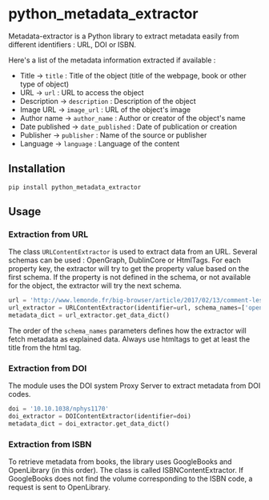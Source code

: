 # python_metadata_extractor
Metadata-extractor is a Python library to extract metadata easily from different identifiers : URL, DOI or ISBN.


Here's a list of the metadata information extracted if available :
* Title -> ```title``` : Title of the object (title of the webpage, book or other type of object)
* URL -> ```url``` : URL to access the object
* Description -> ```description``` : Description of the object
* Image URL -> ```image_url``` : URL of the object's image
* Author name -> ```author_name``` : Author or creator of the object's name
* Date published -> ```date_published``` : Date of publication or creation
* Publisher -> ```publisher``` : Name of the source or publisher
* Language -> ```language``` : Language of the content

## Installation

```pip install python_metadata_extractor```

## Usage



### Extraction from URL

The class ```URLContentExtractor``` is used to extract data from an URL. Several schemas can be used : OpenGraph, DublinCore or HtmlTags.
For each property key, the extractor will try to get the property value based on the first schema. If the property is not defined in the schema,
or not available for the object, the extractor will try the next schema.

```python
url = 'http://www.lemonde.fr/big-browser/article/2017/02/13/comment-les-americains-s-informent-oublient-et-reagissent-sur-les-reseaux-sociaux_5079137_4832693.html'
url_extractor = URLContentExtractor(identifier=url, schema_names=['opengraph', 'dublincore', 'htmltags']
metadata_dict = url_extractor.get_data_dict()
```

The order of the ```schema_names``` parameters defines how the extractor will fetch metadata as explained data. Always use htmltags to get at least the title from the html tag.

### Extraction from DOI

The module uses the DOI system Proxy Server to extract metadata from DOI codes.

```python
doi = '10.10.1038/nphys1170'
doi_extractor = DOIContentExtractor(identifier=doi)
metadata_dict = doi_extractor.get_data_dict()
```

### Extraction from ISBN

To retrieve metadata from books, the library uses GoogleBooks and OpenLibrary (in this order). The class is called ISBNContentExtractor.
If GoogleBooks does not find the volume corresponding to the ISBN code, a request is sent to OpenLibrary.
